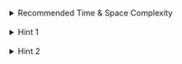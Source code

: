 <br>
<details class="hint-accordion">  
    <summary>Recommended Time & Space Complexity</summary>
    <p>
    You should aim for a solution with <code>O(m + n)</code> time and <code>O(1)</code> space, where <code>m</code> is the length of list <code>l1</code> and <code>n</code> is the length of list <code>l2</code>.
    </p>
</details>

<br>
<details class="hint-accordion">  
    <summary>Hint 1</summary>
    <p>
    Try to visualize the addition of two numbers. We know that the addition of two numbers is done by starting at the one's digit. We add the numbers by going through digit by digit. We track the extra value as a <code>carry</code> because the addition of two digits can result in a number with two digits. The <code>carry</code> is then added to the next digits, and so on. How do you implement this in case of linked lists?
    </p>
</details>

<br>
<details class="hint-accordion">  
    <summary>Hint 2</summary>
    <p>
    We track the extra value, <code>carry</code>, here as well. We iterate through the lists <code>l1</code> and <code>l2</code> until both lists reach <code>null</code>. We add the values of both nodes as well as the carry. If either of the nodes is <code>null</code>, we add <code>0</code> in its place and continue the process while tracking the carry simultaneously. Once we complete the process, if we are left with any <code>carry</code>, we add an extra node with that carry value and return the head of the result list.
    </p>
</details>

